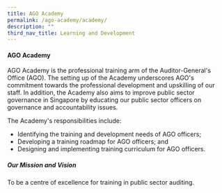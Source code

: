 ```yaml
---
title: AGO Academy
permalink: /ago-academy/academy/
description: ""
third_nav_title: Learning and Development
---
```




#### AGO Academy

AGO Academy is the professional training arm of the Auditor-General's Office (AGO). The setting up of the Academy underscores AGO's commitment towards the professional development and upskilling of our staff. In addition, the Academy also aims to improve public sector governance in Singapore by educating our public sector officers on governance and accountability issues.

The Academy's responsibilities include:
* Identifying the training and development needs of AGO officers;
* Developing a training roadmap for AGO officers; and
* Designing and implementing training curriculum for AGO officers.

##### Our Mission and Vision

To be a centre of excellence for training in public sector auditing.